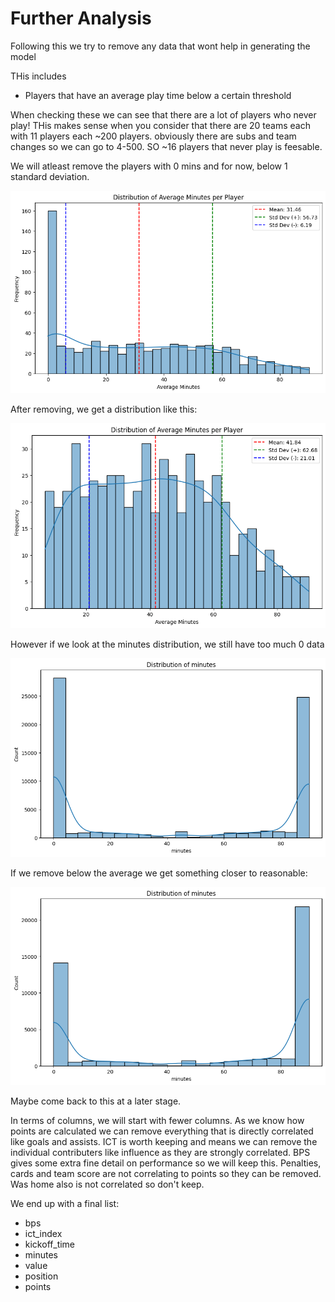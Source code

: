 # Further Analysis

Following this we try to remove any data that wont help in generating the model

THis includes
* Players that have an average play time below a certain threshold

When checking these we can see that there are a lot of players who never play! THis makes sense when you consider that there are 20 teams each with 11 players each ~200 players. obviously there are subs and team changes so we can go to 4-500. SO ~16 players that never play is feesable.

We will atleast remove the players with 0 mins and for now, below 1 standard deviation.

![Example Image](../resources/av_mins_per_player.png)

After removing, we get a distribution like this:

![Example Image](../resources/av_pp_after_cut.png)

However if we look at the minutes distribution, we still have too much 0 data

![Example Image](../resources/mins_after_cut.png)

If we remove below the average we get something closer to reasonable:

![Example Image](../resources/mins_after_av_rmv.png)

Maybe come back to this at a later stage.

In terms of columns, we will start with fewer columns. As we know how points are calculated we can remove everything that is directly correlated like goals and assists. ICT is worth keeping and means we can remove the individual contributers like influence as they are strongly correlated. BPS gives some extra fine detail on performance so we will keep this. Penalties, cards and team score are not correlating to points so they can be removed. Was home also is not correlated so don't keep.

We end up with a final list:
* bps
* ict_index
* kickoff_time
* minutes
* value
* position
* points